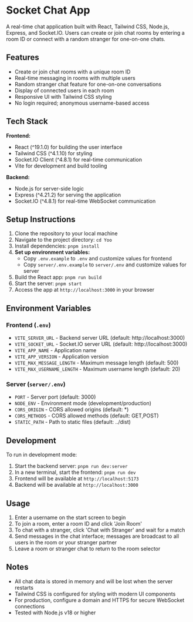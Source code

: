 # Socket Chat App

A real-time chat application built with React, Tailwind CSS, Node.js, Express, and Socket.IO. Users can create or join chat rooms by entering a room ID or connect with a random stranger for one-on-one chats.

## Features

- Create or join chat rooms with a unique room ID
- Real-time messaging in rooms with multiple users
- Random stranger chat feature for one-on-one conversations
- Display of connected users in each room
- Responsive UI with Tailwind CSS styling
- No login required; anonymous username-based access

## Tech Stack

**Frontend:**
- React (^19.1.0) for building the user interface
- Tailwind CSS (^4.1.10) for styling
- Socket.IO Client (^4.8.1) for real-time communication
- Vite for development and build tooling

**Backend:**
- Node.js for server-side logic
- Express (^4.21.2) for serving the application
- Socket.IO (^4.8.1) for real-time WebSocket communication

## Setup Instructions

1. Clone the repository to your local machine
2. Navigate to the project directory: `cd Yoo`
3. Install dependencies: `pnpm install`
4. **Set up environment variables:**
   - Copy `.env.example` to `.env` and customize values for frontend
   - Copy `server/.env.example` to `server/.env` and customize values for server
5. Build the React app: `pnpm run build`
6. Start the server: `pnpm start`
7. Access the app at `http://localhost:3000` in your browser

## Environment Variables

### Frontend (`.env`)
- `VITE_SERVER_URL` - Backend server URL (default: http://localhost:3000)
- `VITE_SOCKET_URL` - Socket.IO server URL (default: http://localhost:3000)
- `VITE_APP_NAME` - Application name
- `VITE_APP_VERSION` - Application version
- `VITE_MAX_MESSAGE_LENGTH` - Maximum message length (default: 500)
- `VITE_MAX_USERNAME_LENGTH` - Maximum username length (default: 20)

### Server (`server/.env`)
- `PORT` - Server port (default: 3000)
- `NODE_ENV` - Environment mode (development/production)
- `CORS_ORIGIN` - CORS allowed origins (default: *)
- `CORS_METHODS` - CORS allowed methods (default: GET,POST)
- `STATIC_PATH` - Path to static files (default: ../dist)

## Development

To run in development mode:

1. Start the backend server: `pnpm run dev:server`
2. In a new terminal, start the frontend: `pnpm run dev`
3. Frontend will be available at `http://localhost:5173`
4. Backend will be available at `http://localhost:3000`

## Usage

1. Enter a username on the start screen to begin
2. To join a room, enter a room ID and click 'Join Room'
3. To chat with a stranger, click 'Chat with Stranger' and wait for a match
4. Send messages in the chat interface; messages are broadcast to all users in the room or your stranger partner
5. Leave a room or stranger chat to return to the room selector

## Notes

- All chat data is stored in memory and will be lost when the server restarts
- Tailwind CSS is configured for styling with modern UI components
- For production, configure a domain and HTTPS for secure WebSocket connections
- Tested with Node.js v18 or higher